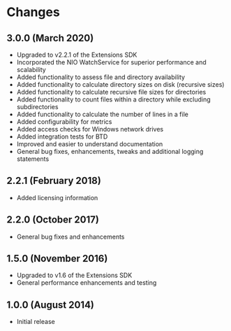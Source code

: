 Changes
=======
## 3.0.0 (March 2020)
* Upgraded to v2.2.1 of the Extensions SDK
* Incorporated the NIO WatchService for superior performance and scalability
* Added functionality to assess file and directory availability
* Added functionality to calculate directory sizes on disk (recursive sizes)
* Added functionality to calculate recursive file sizes for directories
* Added functionality to count files within a directory while excluding subdirectories
* Added functionality to calculate the number of lines in a file
* Added configurability for metrics
* Added access checks for Windows network drives
* Added integration tests for BTD
* Improved and easier to understand documentation
* General bug fixes, enhancements, tweaks and additional logging statements

## 2.2.1 (February 2018)
* Added licensing information

## 2.2.0 (October 2017)
* General bug fixes and enhancements

## 1.5.0 (November 2016)
* Upgraded to v1.6 of the Extensions SDK
* General performance enhancements and testing 

## 1.0.0 (August 2014)
* Initial release